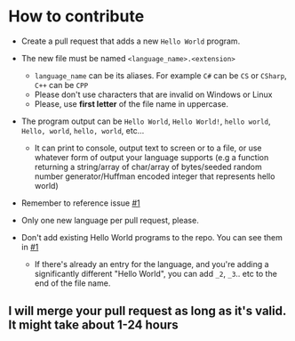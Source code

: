 # How to contribute
- Create a pull request that adds a new `Hello World` program.
- The new file must be named `<language_name>.<extension>`
  - `language_name` can be its aliases. For example `C#` can be `CS` or `CSharp`, `C++` can be `CPP`
  - Please don't use characters that are invalid on Windows or Linux
  - Please, use **first letter** of the file name in uppercase.
- The program output can be `Hello World`, `Hello World!`, `hello world`, `Hello, world`, `hello, world`, etc... 
  - It can print to console, output text to screen or to a file, or use whatever form of output your language supports (e.g a function returning a string/array of char/array of bytes/seeded random number generator/Huffman encoded integer that represents hello world)
  
- Remember to reference issue [#1](https://github.com/knightking100/hello-worlds/issues/1)
- Only one new language per pull request, please.

- Don't add existing Hello World programs to the repo. You can see them in [#1](https://github.com/knightking100/hello-worlds/issues/1)

  - If there's already an entry for the language, and you're adding a significantly different "Hello World", you can add `_2`, `_3`.. etc to the end of the file name.

## I will merge your pull request as long as it's valid. It might take about 1-24 hours
